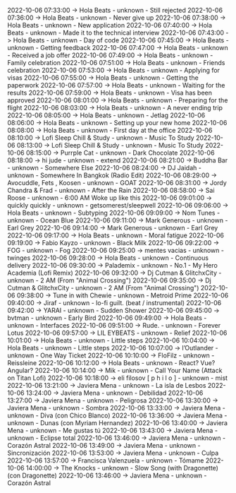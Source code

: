 2022-10-06 07:33:00 -> Hola Beats - unknown - Still rejected
2022-10-06 07:36:00 -> Hola Beats - unknown - Never give up
2022-10-06 07:38:00 -> Hola Beats - unknown - New application
2022-10-06 07:40:00 -> Hola Beats - unknown - Made it to the technical interview
2022-10-06 07:43:00 -> Hola Beats - unknown - Day of code
2022-10-06 07:45:00 -> Hola Beats - unknown - Getting feedback
2022-10-06 07:47:00 -> Hola Beats - unknown - Received a job offer
2022-10-06 07:49:00 -> Hola Beats - unknown - Family celebration
2022-10-06 07:51:00 -> Hola Beats - unknown - Friends celebration
2022-10-06 07:53:00 -> Hola Beats - unknown - Applying for visas
2022-10-06 07:55:00 -> Hola Beats - unknown - Getting the paperwork
2022-10-06 07:57:00 -> Hola Beats - unknown - Waiting for the results
2022-10-06 07:59:00 -> Hola Beats - unknown - Visa has been approved
2022-10-06 08:01:00 -> Hola Beats - unknown - Preparing for the flight
2022-10-06 08:03:00 -> Hola Beats - unknown - A never ending trip
2022-10-06 08:05:00 -> Hola Beats - unknown - Jetlag
2022-10-06 08:06:00 -> Hola Beats - unknown - Setting up your new home
2022-10-06 08:08:00 -> Hola Beats - unknown - First day at the office
2022-10-06 08:10:00 -> Lofi Sleep Chill & Study - unknown - Music To Study
2022-10-06 08:13:00 -> Lofi Sleep Chill & Study - unknown - Music To Study
2022-10-06 08:15:00 -> Purrple Cat - unknown - Dark Chocolate
2022-10-06 08:18:00 -> hi jude - unknown - extend
2022-10-06 08:21:00 -> Buddha Bar - unknown - Somewhere Else
2022-10-06 08:24:00 -> DJ Jaidah - unknown - Somewhere In Bangkok (Radio Edit)
2022-10-06 08:29:00 -> Avocuddle, Fets , Koosen - unknown - GOAT
2022-10-06 08:31:00 -> Jordy Chandra & Frad - unknown - After the Rain
2022-10-06 08:58:00 -> Sai Roose - unknown - 6:00 AM Woke up like this
2022-10-06 09:01:00 -> quickly quickly - unknown - getsomerest/sleepwell
2022-10-06 09:06:00 -> Hola Beats - unknown - Subtyping
2022-10-06 09:09:00 -> Nom Tunes - unknown - Ocean Blue
2022-10-06 09:11:00 -> Mark Generous - unknown - Earl Grey
2022-10-06 09:14:00 -> Mark Generous - unknown - Earl Grey
2022-10-06 09:17:00 -> Hola Beats - unknown - Moral fatigue
2022-10-06 09:19:00 -> Fabio Kayzo - unknown - Black Milk
2022-10-06 09:22:00 -> FOG - unknown - Fog
2022-10-06 09:25:00 -> mentes vacias - unknown - twinges
2022-10-06 09:28:00 -> Hola Beats - unknown - Continuous delivery
2022-10-06 09:30:00 -> Palademix - unknown - No.1 - My Hero Academia (Lofi Remix)
2022-10-06 09:32:00 -> Dj Cutman & GlitchxCity - unknown - 2 AM (From "Animal Crossing")
2022-10-06 09:35:00 -> Dj Cutman & GlitchxCity - unknown - 2 AM (From "Animal Crossing")
2022-10-06 09:38:00 -> Tune in with Chewie - unknown - Metroid Prime
2022-10-06 09:40:00 -> Jiraf - unknown - lo-fi guilt. (beat / instrumental)
2022-10-06 09:42:00 -> YARAI - unknown - Sudden Shower
2022-10-06 09:45:00 -> bvtman - unknown - Early Bird
2022-10-06 09:49:00 -> Hola Beats - unknown - Interfaces
2022-10-06 09:51:00 -> Rude. - unknown - Forever Lotus
2022-10-06 09:57:00 -> LIL EYBEATS - unknown - Relief
2022-10-06 10:01:00 -> Hola Beats - unknown - Little steps
2022-10-06 10:04:00 -> Hola Beats - unknown - Little steps
2022-10-06 10:07:00 -> l’Outlander - unknown - One Way Ticket
2022-10-06 10:10:00 -> FloFilz - unknown - Reissleine
2022-10-06 10:12:00 -> Hola Beats - unknown - React? Vue? Angular?
2022-10-06 10:14:00 -> Mik - unknown - Call Your Name (Attack on Titan Lofi)
2022-10-06 10:18:00 -> eli filosov [ p h i l o ] - unknown - mist
2022-10-06 13:21:00 -> Javiera Mena - unknown - La isla de Lesbos
2022-10-06 13:24:00 -> Javiera Mena - unknown - Debilidad
2022-10-06 13:27:00 -> Javiera Mena - unknown - Peligrosa
2022-10-06 13:30:00 -> Javiera Mena - unknown - Sombra
2022-10-06 13:33:00 -> Javiera Mena - unknown - Diva (con Chico Blanco)
2022-10-06 13:36:00 -> Javiera Mena - unknown - Dunas (con Myriam Hernandez)
2022-10-06 13:40:00 -> Javiera Mena - unknown - Me gustas tú
2022-10-06 13:43:00 -> Javiera Mena - unknown - Eclipse total
2022-10-06 13:46:00 -> Javiera Mena - unknown - Corazón Astral
2022-10-06 13:49:00 -> Javiera Mena - unknown - Sincronización
2022-10-06 13:53:00 -> Javiera Mena - unknown - Culpa
2022-10-06 13:57:00 -> Francisca Valenzuela - unknown - Tómame
2022-10-06 14:00:00 -> The Knocks - unknown - Slow Song (with Dragonette) (con Dragonette)
2022-10-06 13:46:00 -> Javiera Mena - unknown - Corazón Astral

